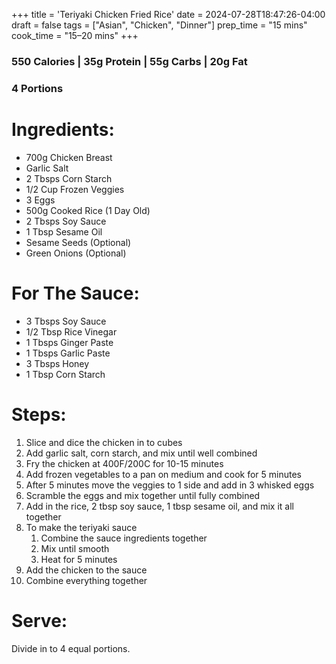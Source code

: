 +++
title = 'Teriyaki Chicken Fried Rice'
date = 2024-07-28T18:47:26-04:00
draft = false
tags = ["Asian", "Chicken", "Dinner"]
prep_time = "15 mins"
cook_time = "15–20 mins"
+++

### 550 Calories | 35g Protein | 55g Carbs | 20g Fat
### 4 Portions

# Ingredients: 
- 700g Chicken Breast 
- Garlic Salt
- 2 Tbsps Corn Starch 
- 1/2 Cup Frozen Veggies 
- 3 Eggs 
- 500g Cooked Rice (1 Day Old) 
- 2 Tbsps Soy Sauce 
- 1 Tbsp Sesame Oil
- Sesame Seeds (Optional) 
- Green Onions (Optional) 

# For The Sauce:
- 3 Tbsps Soy Sauce 
- 1/2 Tbsp Rice Vinegar
- 1 Tbsps Ginger Paste 
- 1 Tbsps Garlic Paste
- 3 Tbsps Honey 
- 1 Tbsp Corn Starch

# Steps:
1. Slice and dice the chicken in to cubes
2. Add garlic salt, corn starch, and mix until well combined
3. Fry the chicken at 400F/200C for 10-15 minutes
4. Add frozen vegetables to a pan on medium and cook for 5 minutes
5. After 5 minutes move the veggies to 1 side and add in 3 whisked eggs
6. Scramble the eggs and mix together until fully combined
7. Add in the rice, 2 tbsp soy sauce, 1 tbsp sesame oil, and mix it all together
8. To make the teriyaki sauce 
    1. Combine the sauce ingredients together
    2. Mix until smooth
    3. Heat for 5 minutes 
9. Add the chicken to the sauce 
10. Combine everything together

# Serve:
Divide in to 4 equal portions.
